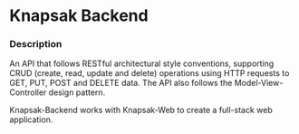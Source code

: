 # Knapsak Backend

### Description

An API that follows RESTful architectural style conventions, supporting CRUD (create, read, update and delete) operations using HTTP requests to GET, PUT, POST and DELETE data. The API also follows the Model-View-Controller design pattern.

Knapsak-Backend works with Knapsak-Web to create a full-stack web application.
